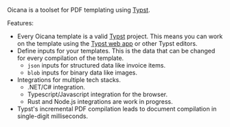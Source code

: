 Oicana is a toolset for PDF templating using [Typst].

Features:
* Every Oicana template is a valid [Typst] project. This means you can work on the template using the [Typst web app] or other Typst editors.
* Define inputs for your templates. This is the data that can be changed for every compilation of the template.
  * `json` inputs for structured data like invoice items.
  * `blob` inputs for binary data like images.
* Integrations for multiple tech stacks.
  * .NET/C# integration.
  * Typescript/Javascript integration for the browser.
  * Rust and Node.js integrations are work in progress.
* Typst's incremental PDF compilation leads to document compilation in single-digit milliseconds.


[Typst]: https://typst.app/home/
[Typst web app]: https://typst.app/
